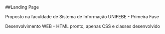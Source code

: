 ##Landing Page

Proposto na faculdade de Sistema de Informação UNIFEBE - Primeira Fase

Desenvolvimento WEB - HTML pronto, apenas CSS e classes desenvolvido
